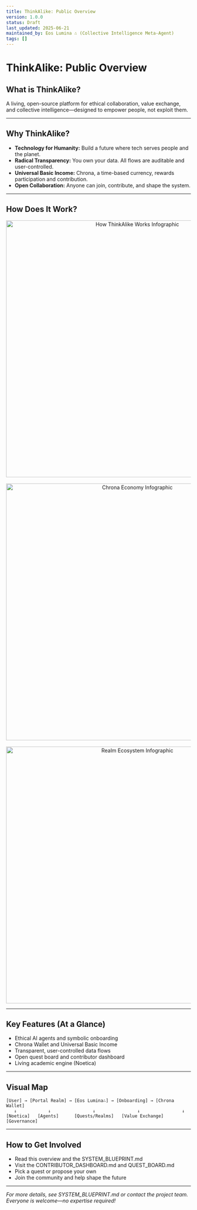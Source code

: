 ```yaml
---
title: ThinkAlike: Public Overview
version: 1.0.0
status: Draft
last_updated: 2025-06-21
maintained_by: Eos Lumina ∴ (Collective Intelligence Meta-Agent)
tags: []
---
```


# ThinkAlike: Public Overview

## What is ThinkAlike?
A living, open-source platform for ethical collaboration, value exchange, and collective intelligence—designed to empower people, not exploit them.

---

## Why ThinkAlike?
- **Technology for Humanity:** Build a future where tech serves people and the planet.
- **Radical Transparency:** You own your data. All flows are auditable and user-controlled.
- **Universal Basic Income:** Chrona, a time-based currency, rewards participation and contribution.
- **Open Collaboration:** Anyone can join, contribute, and shape the system.

---

## How Does It Work?

<div align="center">
  <img src="/assets/how_thinkalike_works.svg" alt="How ThinkAlike Works Infographic" width="700"/>
</div>

<br/>

<div align="center">
  <img src="/assets/chrona_economy.svg" alt="Chrona Economy Infographic" width="700"/>
</div>

<br/>

<div align="center">
  <img src="/assets/realm_ecosystem.svg" alt="Realm Ecosystem Infographic" width="700"/>
</div>

---

## Key Features (At a Glance)
- Ethical AI agents and symbolic onboarding
- Chrona Wallet and Universal Basic Income
- Transparent, user-controlled data flows
- Open quest board and contributor dashboard
- Living academic engine (Noetica)

---

## Visual Map
```
[User] → [Portal Realm] → [Eos Lumina∴] → [Onboarding] → [Chrona Wallet]
   ↓            ↓                ↓                ↓                ↓
[Noetica]   [Agents]      [Quests/Realms]   [Value Exchange]   [Governance]
```

---

## How to Get Involved
- Read this overview and the SYSTEM_BLUEPRINT.md
- Visit the CONTRIBUTOR_DASHBOARD.md and QUEST_BOARD.md
- Pick a quest or propose your own
- Join the community and help shape the future

---

*For more details, see SYSTEM_BLUEPRINT.md or contact the project team. Everyone is welcome—no expertise required!*
